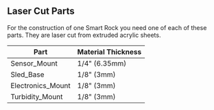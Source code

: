 ## Laser Cut Parts

For the construction of one Smart Rock you need one of each of these parts. They are laser cut from extruded acrylic sheets.

Part | Material Thickness 
------ | ------
Sensor_Mount | 1/4" (6.35mm)
Sled_Base | 1/8" (3mm)
Electronics_Mount | 1/8" (3mm)
Turbidity_Mount | 1/8" (3mm)
